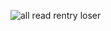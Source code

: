 ![all](https://pa1.aminoapps.com/6642/938603fd101054c1c993070411a66ea9d9e389b5_hq.gif) read rentry loser
